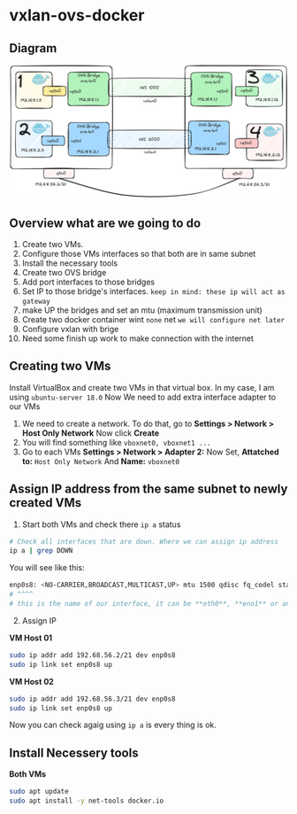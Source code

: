 # vxlan-ovs-docker

## Diagram

![OVS Diagram](https://github.com/reduanmasud/vxlan-ovs-docker/blob/main/vxlan-ovs-docker.png)

## Overview what are we going to do

1. Create two VMs.
2. Configure those VMs interfaces so that both are in same subnet
3. Install the necessary tools
4. Create two OVS bridge
5. Add port interfaces to those bridges
6. Set IP to those bridge's interfaces. `keep in mind: these ip will act as gateway`
7. make UP the bridges and set an mtu (maximum transmission unit)
8. Create two docker container wint `none` net `we will configure net later`
9. Configure vxlan with brige
10. Need some finish up work to make connection with the internet

## Creating  two VMs
Install VirtualBox and create two VMs in that virtual box. In my case, I am using `ubuntu-server 18.0` Now We need to add extra interface adapter to our VMs

1. We need to create a network. To do that, go to **Settings > Network > Host Only Network** Now click **Create**
2. You will find something like `vboxnet0, vboxnet1 ...`
3. Go to each VMs **Settings > Network > Adapter 2:** Now Set, **Attatched to:** `Host Only Network` And **Name:** `vboxnet0`

## Assign IP address from the same subnet to newly created VMs
1. Start both VMs and check there `ip a` status
```sh
# Check all interfaces that are down. Where we can assign ip address
ip a | grep DOWN
```
You will see like this:
```sh
enp0s8: <NO-CARRIER,BROADCAST,MULTICAST,UP> mtu 1500 qdisc fq_codel state DOWN group default qlen 1000
# ^^^^
# this is the name of our interface, it can be **eth0**, **eno1** or anything else
```
2. Assign IP

**VM Host 01**
```sh
sudo ip addr add 192.68.56.2/21 dev enp0s8
sudo ip link set enp0s8 up
```
**VM Host 02**
```sh
sudo ip addr add 192.68.56.3/21 dev enp0s8
sudo ip link set enp0s8 up
```
Now you can check agaig using `ip a` is every thing is ok.

## Install Necessery tools
**Both VMs**
```sh
sudo apt update
sudo apt install -y net-tools docker.io
```

